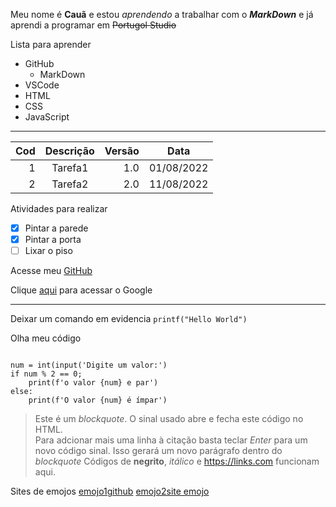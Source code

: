 Meu nome é **Cauã** e estou *aprendendo* a trabalhar com o 
__*MarkDown*__ e já aprendi a programar em ~~Portugol Studio~~

Lista para aprender
* GitHub
  * MarkDown
* VSCode
* HTML
* CSS
* JavaScript

---

Cod|Descrição|Versão|Data
---:|:---:|---:|---
1| Tarefa1|1.0|01/08/2022
2| Tarefa2|2.0|11/08/2022

Atividades para realizar 
- [x] Pintar a parede
- [x] Pintar a porta
- [ ] Lixar o piso

Acesse meu [GitHub](https://github.com/Monkey4squirrel)

Clique [aqui](https://www.google.com.br) para acessar o Google

---

Deixar um comando em evidencia `printf("Hello World")`

Olha meu código
```

num = int(input('Digite um valor:')
if num % 2 == 0;
    print(f'o valor {num} e par')
else:
    print(f'O valor {num} é ímpar')
```

>Este é um *blockquote*. O sinal usado abre e fecha este código no HTML.  
>Para adcionar mais uma linha à citação basta teclar _Enter_ para um novo 
>código sinal. Isso gerará um novo parágrafo dentro do *blockquote* 
>Códigos de **negrito**, _itálico_ e <https://links.com> funcionam aqui.  

Sites de emojos [emojo1github](https://github.com/ikatyang/emoji-cheat-sheet) [emojo2site emojo](emojipedia.org)

